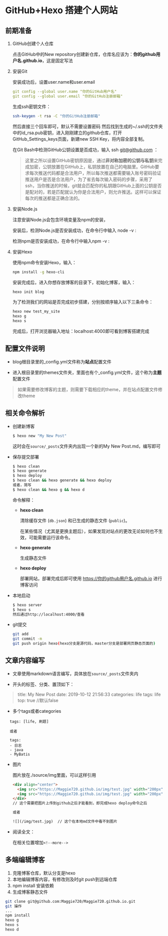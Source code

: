 # GitHub+Hexo 搭建个人网站

## 前期准备

1. GitHub创建个人仓库

   点击GitHub中的New repository创建新仓库，仓库名应该为：**你的github用户名.github.io**，这是固定写法

2. 安装Git

   安装成功后，设置user.name和user.email

   ```yml
   git config --global user.name "你的GitHub用户名"
   git config --global user.email "你的GitHub注册邮箱"
   ```

   生成ssh密钥文件：

   ```bash
   ssh-keygen -t rsa -C "你的GitHub注册邮箱"
   ```

   然后直接三个回车即可，默认不需要设置密码
   然后找到生成的~/.ssh的文件夹中的id_rsa.pub密钥，进入刚刚建立的github仓库，打开GitHub_Settings_keys页面，新建new SSH Key，将内容全部复制。

   在Git Bash中检测GitHub公钥设置是否成功，输入 ssh git@github.com ：

   > 这里之所以设置GitHub密钥原因是，通过**非对称加密的公钥与私钥**来完成加密，公钥放置在GitHub上，私钥放置在自己的电脑里。GitHub要求每次推送代码都是合法用户，所以每次推送都需要输入账号密码验证推送用户是否是合法用户，为了省去每次输入密码的步骤，采用了ssh，当你推送的时候，git就会匹配你的私钥跟GitHub上面的公钥是否是配对的，若是匹配就认为你是合法用户，则允许推送。这样可以保证每次的推送都是正确合法的。

3. 安装Node.js

   注意安装Node.js会包含环境变量及npm的安装，

   安装后，检测Node.js是否安装成功，在命令行中输入 node -v :

   检测npm是否安装成功，在命令行中输入npm -v :

4. 安装Hexo

   使用npm命令安装Hexo，输入：

   ```bash
   npm install -g hexo-cli 
   ```

   安装完成后，进入你想存放博客的目录下，初始化博客，输入：

   ```bash
   hexo init blog
   ```

   为了检测我们的网站是否完成初步搭建，分别按顺序输入以下三条命令：

   ```bash
   hexo new test_my_site
   hexo g
   hexo s
   ```

   完成后，打开浏览器输入地址：localhost:4000即可看到博客搭建完成

## 配置文件说明

- blog根目录里的_config.yml文件称为**站点**配置文件

- 进入根目录里的themes文件夹，里面也有个_config.yml文件，这个称为**主题**配置文件

> 如果需要修改博客的主题，则需要下载相应的theme，并在站点配置文件修改theme

## 相关命令解析

- 创建新博客

    ```BASH
    $ hexo new "My New Post"
    ```

    这时会在`source/_posts`文件夹内出现一个新的My New Post.md，编写即可

- 保存提交部署

  ```bash
  $ hexo clean
  $ hexo generate
  $ hexo deploy
  $ hexo clean && hexo generate && hexo deploy
  或者，简写
  $ hexo clean && hexo g && hexo d
  ```

  命令解释：

  - **hexo clean**

    清除缓存文件 (`db.json`) 和已生成的静态文件 (`public`)。

    在某些情况（尤其是更换主题后），如果发现对站点的更改无论如何也不生效，可能需要运行该命令。

  - **hexo generate**

    生成静态文件

  - **hexo deploy**

    部署网站，部署完成后即可使用 https://你的github用户名.github.io 进行博客访问

- 本地启动

  ```bash
  $ hexo server
  $ hexo s
  然后通过http://localhost:4000/查看
  ```
  
- git提交

  ```bash
  git add
  git commit -m 
  git push origin hexo(hexo分支是源代码，master分支是部署网页静态页面的)
  ```


## 文章内容编写

- 文章使用markdown语言编写，具体放在`source/_posts`文件夹内


- 开头的标签、分类、置顶如下：

> title: My New Post
> date: 2019-10-12 21:56:33
> categories: life
> tags: life
> top: true    //默认false

- 多个tags或者categories
  
```
  tags: [life, 刷题]
  
  或者
  
  tags:
  - 日志
  - java
  - MyBatis
```

- 图片

  图片放在./source/img里面，可以这样引用

    ```html
  <div align="center">
      <img src="https://Maggie720.github.io/img/test.jpg" width="200px" height="300px">
      <img src="https://Maggie720.github.io/img/test.jpg" width="200px" height="300px">
  </div>   
  // 这个需要把图片上传到github之后才能看到，即完成hexo deploy命令之后
  
  或者
  
  ![](/img/test.jpg)  // 这个在本地md文件中看不到图片
    ```
  
- 阅读全文：

  在相关位置增加`<!--more-->`



## 多端编辑博客

1. 克隆博客仓库，默认分支是hexo
2. 本地编辑博客内容，有修改则及时git push到远端仓库
3. npm install 安装依赖
4. 生成博客静态文件

```bash
git clone git@github.com:Maggie720/Maggie720.github.io.git
git 操作
...
npm install
hexo g
hexo s
hexo d
```

